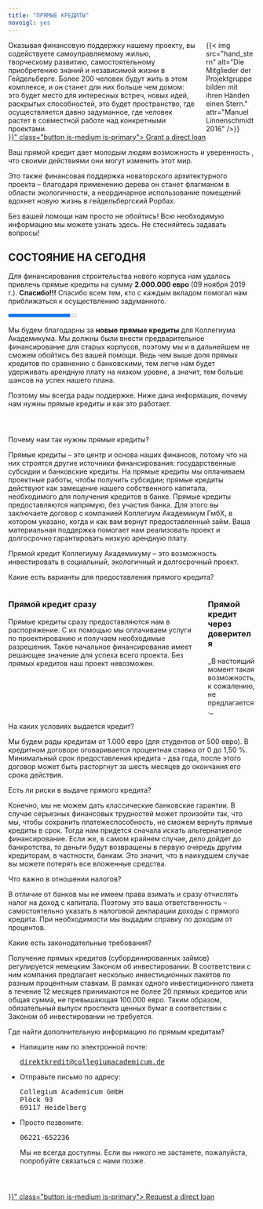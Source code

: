 ```yaml
---
title: "ПРЯМЫЕ КРЕДИТЫ"
novoigl: yes
---
```


<div class="columns">
  <div class="column">
    Оказывая финансовую поддержку нашему проекту, вы содействуете самоуправляемому жилью, творческому развитию, самостоятельному приобретению знаний и независимой жизни в Гейдельберге. Более 200 человек будут жить в этом комплексе, и он станет для них больше чем домом: это будет место для интересных встреч, новых идей, раскрытых способностей, это будет пространство, где осуществляется давно задуманное, где человек растет в совместной работе над конкретными проектами.
  </div>
  <div class="column">
    {{< img src="hand_stern" alt="Die Mitglieder der Projektgruppe bilden mit ihren Händen einen Stern." attr="Manuel Linnenschmidt 2016" />}}
  </div>
</div>

<div class="buttons is-centered">
    <a href="{{< relref "/pages/unterstuetzen/direktkredit-geben" >}}" class="button is-medium is-primary">
        <span class="icon">
            <i class="icon-heart"></i>
        </span>
        <span>Grant a direct loan</span>
    </a>
</div>

Ваш прямой кредит дает молодым людям возможность и уверенность , что своими действиями они могут изменить этот мир.

Это также финансовая поддержка новаторского архитектурного проекта – благодаря применению дерева он станет флагманом в области экологичности, а неординарное использование помещений вдохнет новую жизнь в гейдельбергский Рорбах.

Без вашей помощи нам просто не обойтись! Всю необходимую информацию мы можете узнать здесь. Не стесняйтесь задавать вопросы!

## СОСТОЯНИЕ НА СЕГОДНЯ

Для финансирования строительства нового корпуса нам удалось привлечь прямые кредиты на сумму **2.000.000 евро** (09 ноября 2019 г.). **Спасибо!!!** Спасибо всем тем, кто с каждым вкладом помогал нам приближаться к осуществлению задуманного.

<progress class="progress is-large is-primary" value="2151" max="2386"></progress>

Мы будем благодарны за **новые прямые кредиты** для Коллегиума Академикума. Мы должны были внести предварительное финансирование для старых корпусов, поэтому мы и в дальнейшем не сможем обойтись без вашей помощи. Ведь чем выше доля прямых кредитов по сравнению с банковскими, тем легче нам будет удерживать арендную плату на низком уровне, а значит, тем больше шансов на успех нашего плана.

Поэтому мы всегда рады поддержке. Ниже дана информация, почему нам нужны прямые кредиты и как это работает.

<section style="margin-top: 4em;">
  <div class="message toggle is-active">
    <div class="message-header">
      <p>Почему нам так нужны прямые кредиты?</p>
    </div>
    <div class="message-body">
      <div class="message-content">
        <p>Прямые кредиты – это центр и основа наших финансов, потому что на них строятся другие источники финансирования: государственные субсидии и банковские кредиты. На прямые кредиты мы оплачиваем проектные работы, чтобы получить субсидии; прямые кредиты действуют как замещение нашего собственного капитала, необходимого для получения кредитов в банке. Прямые кредиты предоставляются напрямую, без участия банка. Для этого вы заключаете договор с компанией Коллегиум Академикум ГмбХ, в котором указано, когда и как вам вернут предоставленный займ. Ваша материальная поддержка помогает нам реализовать проект и долгосрочно гарантировать низкую арендную плату.</p>
        <div class="notification is-primary">Прямой кредит Коллегиуму Академикуму – это возможность инвестировать в социальный, экологичный и долгосрочный проект.</div>
      </div>
    </div>
  </div>
  <div class="message toggle">
    <div class="message-header">
      <p>Какие есть варианты для предоставления прямого кредита?</p>
    </div>
    <div class="message-body">
      <div class="message-content">
      <div class="columns">
        <div class="column">
        <h3>Прямой кредит сразу</h3>
        Прямые кредиты сразу предоставляются нам в распоряжение. С их помощью мы оплачиваем услуги по проектированию и получаем необходимые разрешения. Такое начальное финансирование имеет решающее значение для успеха всего проекта. Без прямых кредитов наш проект невозможен.
        </div>
        <div class="column">
        <h3>Прямой кредит через доверителя</h3>
		_В настоящий момент такая возможность, к сожалению, не предлагается._
        <!-- Treuhand-Direktkredite stehen uns erst zur Verfügung, sobald der Kauf des Grundstücks ansteht. Ab diesem Zeitpunkt ist die Bankfinanzierung gesichert und momentan in Aussicht stehende Fördermittel zugesagt. Treuhand-Direktkredit erhöhen unseren Eigenkapitalanteil gegenüber der Bank und sind daher ein wichtiger Baustein. Sie können jedoch die notwendige Initialfinanzierung nicht ermöglichen. -->
        </div>
      </div>
      </div>
    </div>
  </div>
  <div class="message toggle">
    <div class="message-header">
      <p>На каких условиях выдается кредит?</p>
    </div>
    <div class="message-body">
      <div class="message-content">
    Мы будем рады кредитам от 1.000 евро (для студентов от 500 евро). В кредитном договоре оговаривается процентная ставка от 0 до 1,50 %. Минимальный срок предоставления кредита - два года, после этого договор может быть расторгнут за шесть месяцев до окончания его срока действия.
      </div>
    </div>
  </div>
  <div class="message toggle">
    <div class="message-header">
      <p>Есть ли риски в выдаче прямого кредита?</p>
    </div>
    <div class="message-body">
      <div class="message-content">
      Конечно, мы не можем дать классические банковские гарантии. В случае серьезных финансовых трудностей может произойти так, что мы, чтобы сохранить платежеспособность, не сможем вернуть прямые кредиты в срок. Тогда нам придется сначала искать альтернативное финансирование. Если же, в самом крайнем случае, дело дойдет до банкротства, то деньги будут возвращены в первую очередь другим кредиторам, в частности, банкам. Это значит, что в наихудшем случае вы можете потерять все вложенные средства.
      </div>
    </div>
  </div>
  <div class="message toggle">
    <div class="message-header">
      <p>Что важно в отношении налогов?</p>
    </div>
    <div class="message-body">
      <div class="message-content">
      В отличие от банков мы не имеем права взимать и сразу отчислять налог на доход с капитала. Поэтому это ваша ответственность – самостоятельно указать в налоговой декларации доходы с прямого кредита. При необходимости мы выдадим справку по доходам от процентов.
      </div>
    </div>
  </div>
  <div class="message toggle">
    <div class="message-header">
      <p>Какие есть законодательные требования?</p>
    </div>
    <div class="message-body">
      <div class="message-content">
      Получение прямых кредитов (субординированных займов) регулируется немецким Законом об инвестировании. В соответствии с ним компания предлагает несколько инвестиционных пакетов по разным процентным ставкам. В рамках одного инвестиционного пакета в течение 12 месяцев принимаются не более 20 прямых кредитов или общая сумма, не превышающая 100.000 евро. Таким образом, обязательный выпуск проспекта ценных бумаг в соответствии с Законом об инвестировании не требуется.
      </div>
    </div>
  </div>
  <div class="message toggle">
    <div class="message-header">
      <p>Где найти дополнительную информацию по прямым кредитам?</p>
    </div>
    <div class="message-body">
      <div class="message-content">
        <ul>
          <li>Напишите нам по электронной почте:
            <pre><a href="mailto:direktkredit@collegiumacademicum.de">direktkredit@collegiumacademicum.de</a></pre>
          </li>
          <li>Отправьте письмо по адресу:
            <pre>Collegium Academicum GmbH
Plöck 93
69117 Heidelberg</pre>
          </li>
          <li>Просто позвоните:
            <pre>06221-652236</pre>
            <p>Мы не всегда доступны. Если вы никого не застанете, пожалуйста, попробуйте связаться с нами позже.</p>
          </li>
        </ul>
      </div>
    </div>
  </div>
</section>

<div class="buttons is-centered" style="margin-top:4em;">
    <a href="{{< relref "/pages/unterstuetzen/direktkredit-geben" >}}" class="button is-medium is-primary">
        <span class="icon">
            <i class="icon-heart"></i>
        </span>
        <span>Request a direct loan</span>
    </a>
</div>
